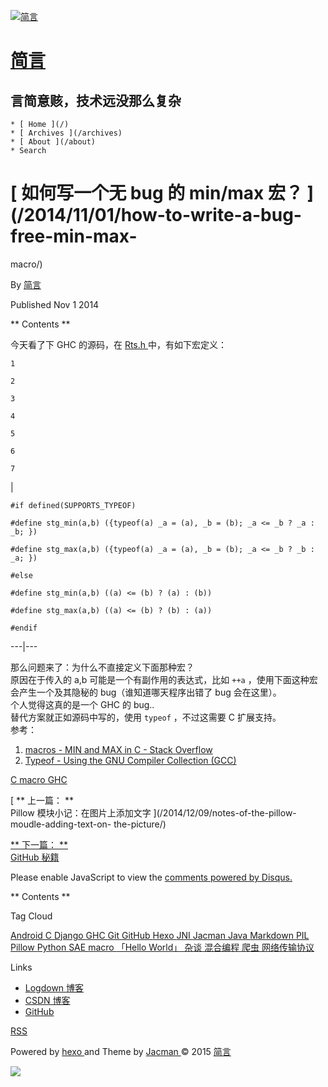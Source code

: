 [ ![简言](/img/logo.png) ](/)

#  [ 简言 ](/)

##  言简意赅，技术远没那么复杂

    * [ Home ](/)
    * [ Archives ](/archives)
    * [ About ](/about)
    * Search 

#  [ 如何写一个无 bug 的 min/max 宏？ ](/2014/11/01/how-to-write-a-bug-free-min-max-
macro/)

By [ 简言 ](https://plus.google.com/103441795113657293146?rel=author)

Published Nov 1 2014

** Contents **

今天看了下 GHC 的源码，在 [ Rts.h
](https://github.com/ghc/ghc/blob/master/includes/Rts.h) 中，有如下宏定义：

    
    
    1
    
    2
    
    3
    
    4
    
    5
    
    6
    
    7

|

    
    
    #if defined(SUPPORTS_TYPEOF)
    
    #define stg_min(a,b) ({typeof(a) _a = (a), _b = (b); _a <= _b ? _a : _b; })
    
    #define stg_max(a,b) ({typeof(a) _a = (a), _b = (b); _a <= _b ? _b : _a; })
    
    #else
    
    #define stg_min(a,b) ((a) <= (b) ? (a) : (b))
    
    #define stg_max(a,b) ((a) <= (b) ? (b) : (a))
    
    #endif  
  
---|---  
  
那么问题来了：为什么不直接定义下面那种宏？  
原因在于传入的 a,b 可能是一个有副作用的表达式，比如 ` ++a ` ，使用下面这种宏会产生一个及其隐秘的 bug（谁知道哪天程序出错了 bug
会在这里）。  
个人觉得这真的是一个 GHC 的 bug..  
替代方案就正如源码中写的，使用 ` typeof ` ，不过这需要 C 扩展支持。  
参考：

  1. [ macros - MIN and MAX in C - Stack Overflow ](http://stackoverflow.com/questions/3437404/min-and-max-in-c)
  2. [ Typeof - Using the GNU Compiler Collection (GCC) ](https://gcc.gnu.org/onlinedocs/gcc/Typeof.html#Typeof)

[ C ](/tags/C/) [ macro ](/tags/macro/) [ GHC ](/tags/GHC/)

[ ** 上一篇： **  
Pillow 模块小记：在图片上添加文字  ](/2014/12/09/notes-of-the-pillow-moudle-adding-text-on-
the-picture/)

[ ** 下一篇： **  
GitHub 秘籍  ](/2014/09/23/github-cheats/)

Please enable JavaScript to view the [ comments powered by Disqus.
](//disqus.com/?ref_noscript)

** Contents **

Tag Cloud

[ Android ](/tags/Android/) [ C ](/tags/C/) [ Django ](/tags/Django/) [ GHC
](/tags/GHC/) [ Git ](/tags/Git/) [ GitHub ](/tags/GitHub/) [ Hexo
](/tags/Hexo/) [ JNI ](/tags/JNI/) [ Jacman ](/tags/Jacman/) [ Java
](/tags/Java/) [ Markdown ](/tags/Markdown/) [ PIL ](/tags/PIL/) [ Pillow
](/tags/Pillow/) [ Python ](/tags/Python/) [ SAE ](/tags/SAE/) [ macro
](/tags/macro/) [ 「Hello World」 ](/tags/「Hello-World」/) [ 杂谈 ](/tags/杂谈/) [
混合编程 ](/tags/混合编程/) [ 爬虫 ](/tags/爬虫/) [ 网络传输协议 ](/tags/网络传输协议/)

Links

  * [ Logdown 博客 ](http://endless.logdown.com/)
  * [ CSDN 博客 ](http://blog.csdn.net/synapse7?viewmode=list)
  * [ GitHub ](https://github.com/EndlessCheng)

[ RSS ](/atom.xml)

[ ](https://github.com/EndlessCheng) [
](http://stackoverflow.com/users/3208881) [
](https://www.douban.com/people/52879216) [
](https://www.zhihu.com/people/endlesscheng) [
](https://plus.google.com/103441795113657293146?rel=author) [
](mailto:loli.con@qq.com)

Powered by [ hexo ](http://zespia.tw/hexo/) and Theme by [ Jacman
](https://github.com/wuchong/jacman) © 2015 [ 简言 ](http://jianyan.me/about)

![](/img/scrollup.png)

